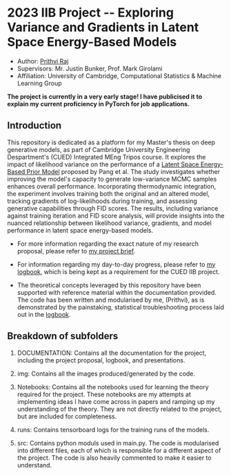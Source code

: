 # 2023 IIB Project -- Exploring Variance and Gradients in Latent Space Energy-Based Models

* Author: [Prithvi Raj](pr478@cam.ac.uk)
* Supervisors: Mr. Justin Bunker, Prof. Mark Girolami
* Affiliation: University of Cambridge, Computational Statistics & Machine Learning Group

**The project is currently in a very early stage! I have publicised it to explain my current proficiency in PyTorch for job applications.**
 
## Introduction

This repository is dedicated as a platform for my Master's thesis on deep generative models, as part of Cambridge University Engineering Despartment's (CUED) Integrated MEng Tripos course. It explores the impact of likelihood variance on the performance of a [Latent Space Energy-Based Prior Model]([url](https://arxiv.org/abs/2006.08205)) proposed by Pang et al. The study investigates whether improving the model's capacity to generate low-variance MCMC samples enhances overall performance. Incorporating thermodynamic integration, the experiment involves training both the original and an altered model, tracking gradients of log-likelihoods during training, and assessing generative capabilities through FID scores. The results, including variance against training iteration and FID score analysis, will provide insights into the nuanced relationship between likelihood variance, gradients, and model performance in latent space energy-based models.

* For more information regarding the exact nature of my research proposal, please refer to [my project brief](https://github.com/PritRaj1/IIB-Project-LatentEBM-Variance-Study/blob/main/DOCUMENTATION/Project_Proposal.pdf). 

* For information regarding my day-to-day progress, please refer to [my logbook](https://github.com/PritRaj1/IIB-Project-LatentEBM-Variance-Study/blob/main/DOCUMENTATION/LOGBOOK.ipynb), which is being kept as a requirement for the CUED IIB project.

* The theoretical concepts leveraged by this repository have been supported with reference material within the documentation provided. The code has been written and modularised by me, (Prithvi), as is demonstrated by the painstaking, statistical troubleshooting process laid out in the [logbook]([url](https://github.com/PritRaj1/IIB-Project-LatentEBM-Variance-Study/blob/main/DOCUMENTATION/LOGBOOK.ipynb)https://github.com/PritRaj1/IIB-Project-LatentEBM-Variance-Study/blob/main/DOCUMENTATION/LOGBOOK.ipynb).

## Breakdown of subfolders

1. DOCUMENTATION: Contains all the documentation for the project, including the project proposal, logbook, and presentations.

2. img: Contains all the images produced/generated by the code.

3. Notebooks: Contains all the notebooks used for learning the theory required for the project. These notebooks are my attempts at implementing ideas I have come across in papers and ramping up my understanding of the theory. They are not directly related to the project, but are included for completeness.

4. runs: Contains tensorboard logs for the training runs of the models.

5. src: Contains python moduls used in main.py. The code is modularised into different files, each of which is responsible for a different aspect of the project. The code is also heavily commented to make it easier to understand.

